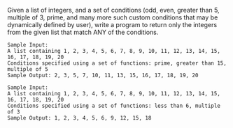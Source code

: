 Given a list of integers, and a set of conditions (odd, even, greater than 5, multiple of 3, prime, and many more such custom conditions that may be dynamically defined by user), write a program to return only the integers from the given list that match ANY of the conditions.

```
Sample Input:
A list containing 1, 2, 3, 4, 5, 6, 7, 8, 9, 10, 11, 12, 13, 14, 15, 16, 17, 18, 19, 20
Conditions specified using a set of functions: prime, greater than 15, multiple of 5
Sample Output: 2, 3, 5, 7, 10, 11, 13, 15, 16, 17, 18, 19, 20

Sample Input:
A list containing 1, 2, 3, 4, 5, 6, 7, 8, 9, 10, 11, 12, 13, 14, 15, 16, 17, 18, 19, 20
Conditions specified using a set of functions: less than 6, multiple of 3
Sample Output: 1, 2, 3, 4, 5, 6, 9, 12, 15, 18
```